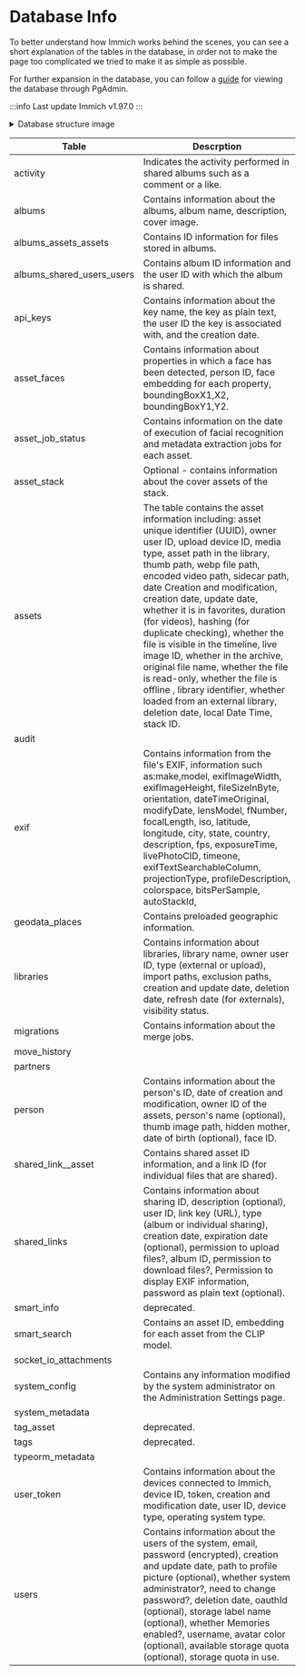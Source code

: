 # Database Info

To better understand how Immich works behind the scenes, you can see a short explanation of the tables in the database, in order not to make the page too complicated we tried to make it as simple as possible.

For further expansion in the database, you can follow a [guide](/docs/guides/database-gui.md) for viewing the database through PgAdmin.

:::info Last update
Immich v1.97.0
:::

<details>
<summary>Database structure image</summary>

[Full image](https://raw.githubusercontent.com/immich-app/immich/main/docs/docs/administration/img/database-structure.png)
<img src={require('./img/database-structure.png').default} title='Database Structure' />

</details>

| **Table**                 | **Descrption**                                                                                                                                                                                                                                                                                                                                                                                                                                                                                                                                                                                                                                         |
| ------------------------- | ------------------------------------------------------------------------------------------------------------------------------------------------------------------------------------------------------------------------------------------------------------------------------------------------------------------------------------------------------------------------------------------------------------------------------------------------------------------------------------------------------------------------------------------------------------------------------------------------------------------------------------------------------ |
| activity                  | Indicates the activity performed in shared albums such as a comment or a like.                                                                                                                                                                                                                                                                                                                                                                                                                                                                                                                                                                         |
| albums                    | Contains information about the albums, album name, description, cover image.                                                                                                                                                                                                                                                                                                                                                                                                                                                                                                                                                                           |
| albums_assets_assets      | Contains ID information for files stored in albums.                                                                                                                                                                                                                                                                                                                                                                                                                                                                                                                                                                                                    |
| albums_shared_users_users | Contains album ID information and the user ID with which the album is shared.                                                                                                                                                                                                                                                                                                                                                                                                                                                                                                                                                                          |
| api_keys                  | Contains information about the key name, the key as plain text, the user ID the key is associated with, and the creation date.                                                                                                                                                                                                                                                                                                                                                                                                                                                                                                                         |
| asset_faces               | Contains information about properties in which a face has been detected, person ID, face embedding for each property, boundingBoxX1,X2, boundingBoxY1,Y2.                                                                                                                                                                                                                                                                                                                                                                                                                                                                                              |
| asset_job_status          | Contains information on the date of execution of facial recognition and metadata extraction jobs for each asset.                                                                                                                                                                                                                                                                                                                                                                                                                                                                                                                                       |
| asset_stack               | Optional - contains information about the cover assets of the stack.                                                                                                                                                                                                                                                                                                                                                                                                                                                                                                                                                                                   |
| assets                    | The table contains the asset information including: asset unique identifier (UUID), owner user ID, upload device ID, media type, asset path in the library, thumb path, webp file path, encoded video path, sidecar path, date Creation and modification, creation date, update date, whether it is in favorites, duration (for videos), hashing (for duplicate checking), whether the file is visible in the timeline, live image ID, whether in the archive, original file name, whether the file is read-only, whether the file is offline , library identifier, whether loaded from an external library, deletion date, local Date Time, stack ID. |
| audit                     |                                                                                                                                                                                                                                                                                                                                                                                                                                                                                                                                                                                                                                                        |
| exif                      | Contains information from the file's EXIF, information such as:make,model, exifImageWidth, exifImageHeight, fileSizeInByte, orientation, dateTimeOriginal, modifyDate, lensModel, fNumber, focalLength, iso, latitude, longitude, city, state, country, description, fps, exposureTime, livePhotoCID, timeone, exifTextSearchableColumn, projectionType, profileDescription, colorspace, bitsPerSample, autoStackId,                                                                                                                                                                                                                                   |
| geodata_places            | Contains preloaded geographic information.                                                                                                                                                                                                                                                                                                                                                                                                                                                                                                                                                                                                             |
| libraries                 | Contains information about libraries, library name, owner user ID, type (external or upload), import paths, exclusion paths, creation and update date, deletion date, refresh date (for externals), visibility status.                                                                                                                                                                                                                                                                                                                                                                                                                                 |
| migrations                | Contains information about the merge jobs.                                                                                                                                                                                                                                                                                                                                                                                                                                                                                                                                                                                                             |
| move_history              |                                                                                                                                                                                                                                                                                                                                                                                                                                                                                                                                                                                                                                                        |
| partners                  |                                                                                                                                                                                                                                                                                                                                                                                                                                                                                                                                                                                                                                                        |
| person                    | Contains information about the person's ID, date of creation and modification, owner ID of the assets, person's name (optional), thumb image path, hidden mother, date of birth (optional), face ID.                                                                                                                                                                                                                                                                                                                                                                                                                                                   |
| shared_link\_\_asset      | Contains shared asset ID information, and a link ID (for individual files that are shared).                                                                                                                                                                                                                                                                                                                                                                                                                                                                                                                                                            |
| shared_links              | Contains information about sharing ID, description (optional), user ID, link key (URL), type (album or individual sharing), creation date, expiration date (optional), permission to upload files?, album ID, permission to download files?, Permission to display EXIF information, password as plain text (optional).                                                                                                                                                                                                                                                                                                                                |
| smart_info                | deprecated.                                                                                                                                                                                                                                                                                                                                                                                                                                                                                                                                                                                                                                            |
| smart_search              | Contains an asset ID, embedding for each asset from the CLIP model.                                                                                                                                                                                                                                                                                                                                                                                                                                                                                                                                                                                    |
| socket_io_attachments     |                                                                                                                                                                                                                                                                                                                                                                                                                                                                                                                                                                                                                                                        |
| system_config             | Contains any information modified by the system administrator on the Administration Settings page.                                                                                                                                                                                                                                                                                                                                                                                                                                                                                                                                                     |
| system_metadata           |                                                                                                                                                                                                                                                                                                                                                                                                                                                                                                                                                                                                                                                        |
| tag_asset                 | deprecated.                                                                                                                                                                                                                                                                                                                                                                                                                                                                                                                                                                                                                                            |
| tags                      | deprecated.                                                                                                                                                                                                                                                                                                                                                                                                                                                                                                                                                                                                                                            |
| typeorm_metadata          |                                                                                                                                                                                                                                                                                                                                                                                                                                                                                                                                                                                                                                                        |
| user_token                | Contains information about the devices connected to Immich, device ID, token, creation and modification date, user ID, device type, operating system type.                                                                                                                                                                                                                                                                                                                                                                                                                                                                                             |
| users                     | Contains information about the users of the system, email, password (encrypted), creation and update date, path to profile picture (optional), whether system administrator?, need to change password?, deletion date, oauthId (optional), storage label name (optional), whether Memories enabled?, username, avatar color (optional), available storage quota (optional), storage quota in use.                                                                                                                                                                                                                                                      |
